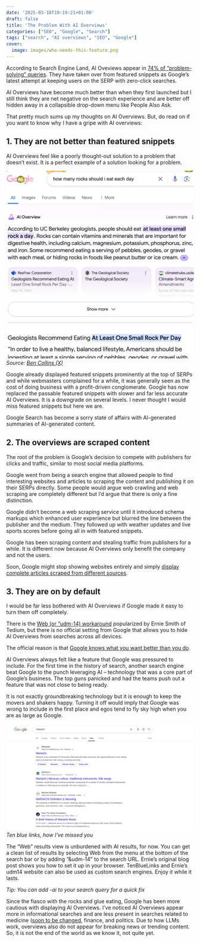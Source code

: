 ```yaml
---
date: '2025-03-18T10:19:21+01:00'
draft: false
title: 'The Problem With AI Overviews'
categories: ["SEO", "Google", "Search"]
tags: ["search", "AI overviews", "SEO", "Google"]
cover: 
  image: images/who-needs-this-feature.png
---
```

According to Search Engine Land, AI Oveviews appear in [74% of “problem-solving” queries](https://www.searchenginejournal.com/google-ai-overviews-found-in-74-of-problem-solving-queries/538504/). They have taken over from featured snippets as Google’s latest attempt at keeping users on the SERP with zero-click searches.

AI Overviews have become much better than when they first launched but I still think they are net negative on the search experience and are better off hidden away in a collapsible drop-down menu like People Also Ask.

That pretty much sums up my thoughts on AI Overviews. But, do read on if you want to know why I have a gripe with AI overviews:

## 1. They are not better than featured snippets

AI Overviews feel like a poorly thought-out solution to a problem that doesn’t exist. It is a perfect example of a solution looking for a problem. 

![Rocks per day](geology_facts.jpeg)
*Source: [Ben Collins (X)](https://x.com/oneunderscore__/status/1793779462968099202)*

Google already displayed featured snippets prominently at the top of SERPs and while webmasters complained for a while, it was generally seen as the cost of doing business with a profit-driven conglomerate. Google has now replaced the passable featured snippets with slower and far less accurate AI Overviews. It is a downgrade on several levels. I never thought I would miss featured snippets but here we are. 

Google Search has become a sorry state of affairs with AI-generated summaries of AI-generated content. 

## 2. The overviews are scraped content

The root of the problem is Google’s decision to compete with publishers for clicks and traffic, similar to most social media platforms.

Google went from being a search engine that allowed people to find interesting websites and articles to scraping the content and publishing it on their SERPs directly. Some people would argue web crawling and web scraping are completely different but I’d argue that there is only a fine  distinction. 

Google didn’t become a web scraping service until it introduced schema markups which enhanced user experience but blurred the line between the publisher and the medium. They followed up with weather updates and live sports scores before going all in with featured snippets. 

Google has been scraping content and stealing traffic from publishers for a while. It is different now because AI Overviews only benefit the company and not the users. 

Soon, Google might stop showing websites entirely and simply [display complete articles scraped from different sources](https://blog.google/products/search/ai-mode-search/).  

## 3. They are on by default

I would be far less bothered with AI Overviews if Google made it easy to turn them off completely. 

There is the [Web (or “udm-14) workaround](https://tedium.co/2024/05/17/google-web-search-make-default/) popularized by Ernie Smith of Tedium, but there is no official setting from Google that allows you to hide AI Overviews from searches across all devices. 

The official reason is that [Google knows what you want better than you do](https://support.google.com/websearch/community-guide/280673332/frequently-asked-questions-about-ai-overviews#:~:text=why%20can't%20i%20disable%20ai%20overviews).

AI Overviews always felt like a feature that Google was pressured to include. For the first time in the history of search, another search engine beat Google to the punch leveraging AI – technology that was a core part of Google’s business. The top guns panicked and had the teams push out a feature that was not close to being ready.

It is not exactly groundbreaking technology but it is enough to keep the movers and shakers happy. Turning it off would imply that Google was wrong to include in the first place and egos tend to fly sky high when you are as large as Google.

![Ten Blue Links](mariachi-Google-Search.png)
*Ten blue links, how I've missed you*

The “Web” results view is unburdened with AI results, for now. You can get a clean list of results by selecting Web from the menu at the bottom of the search bar or by adding “&udm-14” to the search URL. Ernie’s original blog post shows you how to set it up in your browser. TenBlueLinks and Ernie’s udm14 website can also be used as custom search engines. Enjoy it while it lasts.

*Tip: You can add -ai to your search query for a quick fix*

Since the fiasco with the rocks and glue eating, Google has been more cautious with displaying AI Overviews. I’ve noticed AI Overviews appear more in informational searches and are less present in searches related to medicine ([soon to be changed](https://blog.google/technology/health/the-check-up-health-ai-updates-2025/), finance, and politics. Due to how LLMs work, overviews also do not appear for breaking news or trending content. So, it is not the end of the world as we know it, not quite yet.







